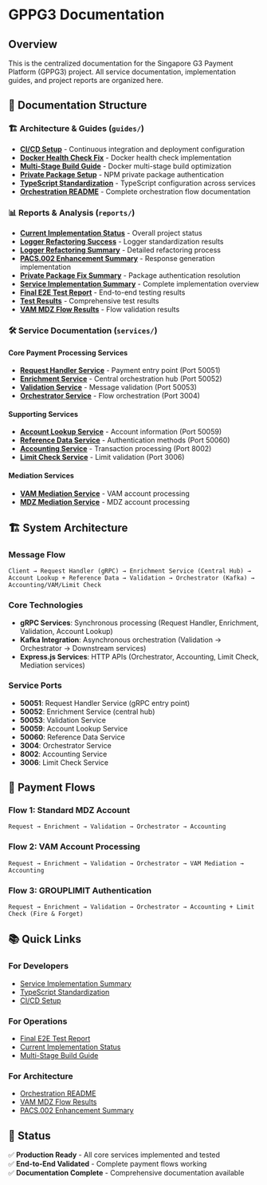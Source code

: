 # GPPG3 Documentation

## Overview
This is the centralized documentation for the Singapore G3 Payment Platform (GPPG3) project. All service documentation, implementation guides, and project reports are organized here.

## 📁 Documentation Structure

### 🏗️ Architecture & Guides (`guides/`)
- **[CI/CD Setup](guides/CI-CD-SETUP.md)** - Continuous integration and deployment configuration
- **[Docker Health Check Fix](guides/DOCKERFILE-HEALTHCHECK-FIX.md)** - Docker health check implementation
- **[Multi-Stage Build Guide](guides/MULTI-STAGE-BUILD-GUIDE.md)** - Docker multi-stage build optimization
- **[Private Package Setup](guides/PRIVATE-PACKAGE-SETUP.md)** - NPM private package authentication
- **[TypeScript Standardization](guides/TYPESCRIPT-STANDARDIZATION.md)** - TypeScript configuration across services
- **[Orchestration README](guides/ORCHESTRATION_README.md)** - Complete orchestration flow documentation

### 📊 Reports & Analysis (`reports/`)
- **[Current Implementation Status](reports/CURRENT_IMPLEMENTATION_STATUS.md)** - Overall project status
- **[Logger Refactoring Success](reports/LOGGER-REFACTORING-SUCCESS.md)** - Logger standardization results
- **[Logger Refactoring Summary](reports/LOGGER-REFACTORING-SUMMARY.md)** - Detailed refactoring process
- **[PACS.002 Enhancement Summary](reports/PACS_002_ENHANCEMENT_SUMMARY.md)** - Response generation implementation
- **[Private Package Fix Summary](reports/PRIVATE-PACKAGE-FIX-SUMMARY.md)** - Package authentication resolution
- **[Service Implementation Summary](reports/SERVICE_IMPLEMENTATION_SUMMARY.md)** - Complete implementation overview
- **[Final E2E Test Report](reports/FINAL_E2E_TEST_REPORT.md)** - End-to-end testing results
- **[Test Results](reports/TEST_RESULTS.md)** - Comprehensive test results
- **[VAM MDZ Flow Results](reports/VAM_MDZ_FLOW_RESULTS.md)** - Flow validation results

### 🛠️ Service Documentation (`services/`)

#### Core Payment Processing Services
- **[Request Handler Service](services/fast-requesthandler-service/)** - Payment entry point (Port 50051)
- **[Enrichment Service](services/fast-enrichment-service/)** - Central orchestration hub (Port 50052)
- **[Validation Service](services/fast-validation-service/)** - Message validation (Port 50053)
- **[Orchestrator Service](services/fast-orchestrator-service/)** - Flow orchestration (Port 3004)

#### Supporting Services
- **[Account Lookup Service](services/fast-accountlookup-service/)** - Account information (Port 50059)
- **[Reference Data Service](services/fast-referencedata-service/)** - Authentication methods (Port 50060)
- **[Accounting Service](services/fast-accounting-service/)** - Transaction processing (Port 8002)
- **[Limit Check Service](services/fast-limitcheck-service/)** - Limit validation (Port 3006)

#### Mediation Services
- **[VAM Mediation Service](services/fast-vammediation-service/)** - VAM account processing
- **[MDZ Mediation Service](services/fast-mdzmediation-service/)** - MDZ account processing

## 🏗️ System Architecture

### Message Flow
```
Client → Request Handler (gRPC) → Enrichment Service (Central Hub) → Account Lookup + Reference Data → Validation → Orchestrator (Kafka) → Accounting/VAM/Limit Check
```

### Core Technologies
- **gRPC Services**: Synchronous processing (Request Handler, Enrichment, Validation, Account Lookup)
- **Kafka Integration**: Asynchronous orchestration (Validation → Orchestrator → Downstream services)
- **Express.js Services**: HTTP APIs (Orchestrator, Accounting, Limit Check, Mediation services)

### Service Ports
- **50051**: Request Handler Service (gRPC entry point)
- **50052**: Enrichment Service (central hub)
- **50053**: Validation Service
- **50059**: Account Lookup Service
- **50060**: Reference Data Service
- **3004**: Orchestrator Service
- **8002**: Accounting Service
- **3006**: Limit Check Service

## 🎯 Payment Flows

### Flow 1: Standard MDZ Account
```
Request → Enrichment → Validation → Orchestrator → Accounting
```

### Flow 2: VAM Account Processing
```
Request → Enrichment → Validation → Orchestrator → VAM Mediation → Accounting
```

### Flow 3: GROUPLIMIT Authentication
```
Request → Enrichment → Validation → Orchestrator → Accounting + Limit Check (Fire & Forget)
```

## 📚 Quick Links

### For Developers
- [Service Implementation Summary](reports/SERVICE_IMPLEMENTATION_SUMMARY.md)
- [TypeScript Standardization](guides/TYPESCRIPT-STANDARDIZATION.md)
- [CI/CD Setup](guides/CI-CD-SETUP.md)

### For Operations
- [Final E2E Test Report](reports/FINAL_E2E_TEST_REPORT.md)
- [Current Implementation Status](reports/CURRENT_IMPLEMENTATION_STATUS.md)
- [Multi-Stage Build Guide](guides/MULTI-STAGE-BUILD-GUIDE.md)

### For Architecture
- [Orchestration README](guides/ORCHESTRATION_README.md)
- [VAM MDZ Flow Results](reports/VAM_MDZ_FLOW_RESULTS.md)
- [PACS.002 Enhancement Summary](reports/PACS_002_ENHANCEMENT_SUMMARY.md)

## 🚀 Status
✅ **Production Ready** - All core services implemented and tested  
✅ **End-to-End Validated** - Complete payment flows working  
✅ **Documentation Complete** - Comprehensive documentation available 